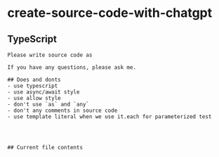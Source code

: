 # create-source-code-with-chatgpt

## TypeScript
```
Please write source code as 

If you have any questions, please ask me.

## Does and donts
- use typescript
- use async/await style
- use allow style
- don't use `as` and `any`
- don't any comments in source code
- use template literal when we use it.each for parameterized test




## Current file contents
 
```

